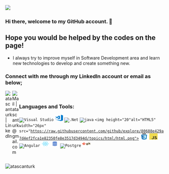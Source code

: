 ![](https://komarev.com/ghpvc/?username=your-github-username&color=green)

### Hi there, welcome to my GitHub account. 👋

## Hope you would be helped by the codes on the page!

- I always try to improve myself in Software Development area and learn new technologies to develop and create something new.



### Connect with me through my LinkedIn account or email as below;

[<img align="left" alt="atascanturk | LinkedIn" width="22px" src="https://cdn.jsdelivr.net/npm/simple-icons@v3/icons/linkedin.svg" />][linkedin]
[<img align="left" alt="Mail | atascanturk@gmail.com" width="22px" src="../img/mail.svg" />][mail]


<br />

### Languages and Tools:

<code><img height="20" alt="Visual Studio" width="26px" src="../img/VSIcon.png"></code>
<code><img height="20" alt="Visual Studio Code" width="26px" src="https://raw.githubusercontent.com/github/explore/80688e429a7d4ef2fca1e82350fe8e3517d3494d/topics/visual-studio-code/visual-studio-code.png"></code>
<code><img height="20" alt=".Net" width="26px" src="https://camo.githubusercontent.com/4bb2a3ff3fb5fa584d82521b441488e9f4d1b1fe0f2e6b350ab4c4decc0bcf8c/68747470733a2f2f6d656e6e616e6b6f73652e636f6d2f636f6e74656e742f696d616765732f73697a652f773630302f323031392f30392f6e6574636f72652e706e67"></code>
<code><img height="20" alt="java" width="26px" src="../img/java.png"></code>
<code><img height="20"alt="HTML5" width="26px" src="https://raw.githubusercontent.com/github/explore/80688e429a7d4ef2fca1e82350fe8e3517d3494d/topics/html/html.png"></code>
<code><img height="20" alt="CSS3" width="26px" src="https://raw.githubusercontent.com/github/explore/80688e429a7d4ef2fca1e82350fe8e3517d3494d/topics/css/css.png"></code>
<code><img height="20" alt="JavaScript" width="26px" src="https://raw.githubusercontent.com/github/explore/80688e429a7d4ef2fca1e82350fe8e3517d3494d/topics/javascript/javascript.png"></code>
<code><img height="20" alt="Angular" width="26px" src="angular.png"></code>
<code><img height="20" alt="React" width="26px" src="https://raw.githubusercontent.com/github/explore/80688e429a7d4ef2fca1e82350fe8e3517d3494d/topics/react/react.png"></code>
<code><img height="20" alt="SQL" width="26px" src="https://raw.githubusercontent.com/github/explore/80688e429a7d4ef2fca1e82350fe8e3517d3494d/topics/sql/sql.png"></code>
<code><img height="20" alt="Postgre" width="26px" src="../img/postgresql_original_logo_icon_146391.png"></code>
<code><img height="20"  alt="Git" width="26px" src="https://raw.githubusercontent.com/github/explore/80688e429a7d4ef2fca1e82350fe8e3517d3494d/topics/git/git.png"></code>


<br />
<br />


 <img src="https://github-readme-stats.vercel.app/api?username=atascanturk&show_icons=true&theme=gotham" alt="atascanturk" />

[linkedin]: https://www.linkedin.com/in/atascanturk/
[mail]: atascanturk@gmail.com